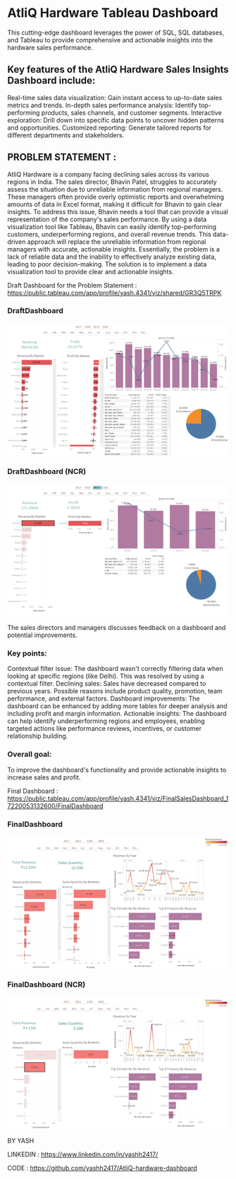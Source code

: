 
# AtliQ Hardware Tableau Dashboard

This cutting-edge dashboard leverages the power of SQL, SQL databases, and Tableau to provide comprehensive and actionable insights into the hardware sales performance. 

## Key features of the AtliQ Hardware Sales Insights Dashboard include:

Real-time sales data visualization: Gain instant access to up-to-date sales metrics and trends.
In-depth sales performance analysis: Identify top-performing products, sales channels, and customer segments.
Interactive exploration: Drill down into specific data points to uncover hidden patterns and opportunities.
Customized reporting: Generate tailored reports for different departments and stakeholders.

## PROBLEM STATEMENT : 
AtliQ Hardware is a company facing declining sales across its various regions in India. The sales director, Bhavin Patel, struggles to accurately assess the situation due to unreliable information from regional managers. These managers often provide overly optimistic reports and overwhelming amounts of data in Excel format, making it difficult for Bhavin to gain clear insights.
To address this issue, Bhavin needs a tool that can provide a visual representation of the company's sales performance. By using a data visualization tool like Tableau, Bhavin can easily identify top-performing customers, underperforming regions, and overall revenue trends. This data-driven approach will replace the unreliable information from regional managers with accurate, actionable insights.
Essentially, the problem is a lack of reliable data and the inability to effectively analyze existing data, leading to poor decision-making. The solution is to implement a data visualization tool to provide clear and actionable insights.

Draft Dashboard for the Problem Statement : 
https://public.tableau.com/app/profile/yash.4341/viz/shared/GR3Q5TRPK

### DraftDashboard

![DraftDashboard](https://github.com/yashh2417/AtliQ-hardware-dashboard/blob/main/Final%20Dashboard.png?raw=true)

### DraftDashboard (NCR)

![DraftDashboard(NCR)](https://github.com/yashh2417/AtliQ-hardware-dashboard/blob/main/Final%20Dashboard-2.png?raw=true)

The sales directors and managers discusses feedback on a dashboard and potential improvements.

### Key points:
Contextual filter issue: The dashboard wasn't correctly filtering data when looking at specific regions (like Delhi). This was resolved by using a contextual filter.
Declining sales: Sales have decreased compared to previous years. Possible reasons include product quality, promotion, team performance, and external factors.
Dashboard improvements: The dashboard can be enhanced by adding more tables for deeper analysis and including profit and margin information.
Actionable insights: The dashboard can help identify underperforming regions and employees, enabling targeted actions like performance reviews, incentives, or customer relationship building.

### Overall goal:
To improve the dashboard's functionality and provide actionable insights to increase sales and profit.

Final Dashboard : 
https://public.tableau.com/app/profile/yash.4341/viz/FinalSalesDashboard_17220053132600/FinalDashboard

### FinalDashboard

![FinalDashboard](https://github.com/yashh2417/AtliQ-hardware-dashboard/blob/main/Interactive%20Dashboard-2.png?raw=true)

### FinalDashboard (NCR)

![FinalDashboard(NCR)](https://github.com/yashh2417/AtliQ-hardware-dashboard/blob/main/Interactive%20Dashboard.png?raw=true)


BY YASH

LINKEDIN : https://www.linkedin.com/in/yashh2417/

CODE : https://github.com/yashh2417/AtliQ-hardware-dashboard

